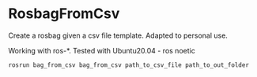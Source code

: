 # RosbagFromCsv

Create a rosbag given a csv file template. Adapted to personal use.

Working with ros-*. Tested with Ubuntu20.04 - ros noetic

```
rosrun bag_from_csv bag_from_csv path_to_csv_file path_to_out_folder
```
